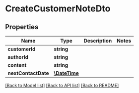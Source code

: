 # CreateCustomerNoteDto

## Properties
Name | Type | Description | Notes
------------ | ------------- | ------------- | -------------
**customerId** | **string** |  | 
**authorId** | **string** |  | 
**content** | **string** |  | 
**nextContactDate** | [**\DateTime**](\DateTime.md) |  | 

[[Back to Model list]](../README.md#documentation-for-models) [[Back to API list]](../README.md#documentation-for-api-endpoints) [[Back to README]](../README.md)


